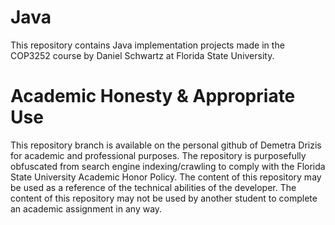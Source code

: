# Java
This repository contains Java implementation projects made in the COP3252 course by Daniel Schwartz at Florida State University.
  
# Academic Honesty & Appropriate Use
This repository branch is available on the personal github of Demetra Drizis for academic and professional purposes. The repository is purposefully obfuscated from search engine indexing/crawling to comply with the Florida State University Academic Honor Policy. The content of this repository may be used as a reference of the technical abilities of the developer. The content of this repository may not be used by another student to complete an academic assignment in any way.
